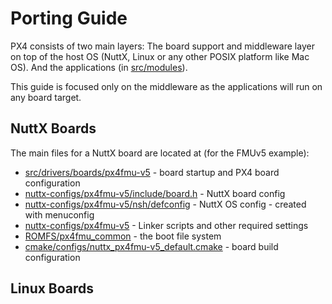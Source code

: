 # Porting Guide

PX4 consists of two main layers: The board support and middleware layer on top of the host OS \(NuttX, Linux or any other POSIX platform like Mac OS\). And the applications \(in [src/modules](https://github.com/PX4/Firmware/tree/master/src/modules)\).

This guide is focused only on the middleware as the applications will run on any board target.

## NuttX Boards

The main files for a NuttX board are located at \(for the FMUv5 example\):

* [src/drivers/boards/px4fmu-v5](https://github.com/PX4/Firmware/tree/master/src/drivers/boards/px4fmu-v5) - board startup and PX4 board configuration
* [nuttx-configs/px4fmu-v5/include/board.h](https://github.com/PX4/Firmware/blob/master/nuttx-configs/px4fmu-v5/include/board.h) - NuttX board config
* [nuttx-configs/px4fmu-v5/nsh/defconfig](https://github.com/PX4/Firmware/blob/master/nuttx-configs/px4fmu-v5/nsh/defconfig) - NuttX OS config - created with menuconfig
* [nuttx-configs/px4fmu-v5](https://github.com/PX4/Firmware/tree/master/nuttx-configs/px4fmu-v5) - Linker scripts and other required settings
* [ROMFS/px4fmu\_common](https://github.com/PX4/Firmware/tree/master/ROMFS/px4fmu_common) - the boot file system
* [cmake/configs/nuttx\_px4fmu-v5\_default.cmake](https://github.com/PX4/Firmware/blob/master/cmake/configs/nuttx_px4fmu-v5_default.cmake) - board build configuration

## Linux Boards





